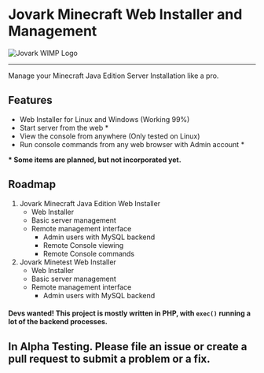 # Jovark Minecraft Web Installer and Management

![Jovark WIMP Logo](https://github.com/lucasburlingham/jovark-wimp/blob/main/default.png?raw=true)
<hr>

Manage your Minecraft Java Edition Server Installation like a pro.

## Features

- Web Installer for Linux and Windows (Working 99%)
- Start server from the web \*
- View the console from anywhere (Only tested on Linux)
- Run console commands from any web browser with Admin account \*

**\* Some items are planned, but not incorporated yet.**

## Roadmap

1. Jovark Minecraft Java Edition Web Installer
   - Web Installer
   - Basic server management
   - Remote management interface
     - Admin users with MySQL backend
     - Remote Console viewing
     - Remote Console commands
2. Jovark Minetest Web Installer
   - Web Installer
   - Basic server management
   - Remote management interface
     - Admin users with MySQL backend

#### Devs wanted! This project is mostly written in PHP, with `exec()` running a lot of the backend processes.

## In Alpha Testing. Please file an issue or create a pull request to submit a problem or a fix.
